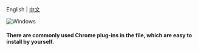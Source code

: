 English | [中文](README-cn.md)  

![Windows](https://img.shields.io/badge/Windows-0078D6?style=for-the-badge&logo=windows&logoColor=white)  
#### There are commonly used Chrome plug-ins in the file, which are easy to install by yourself.

